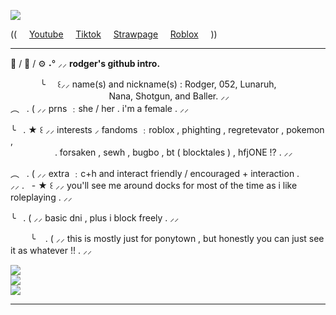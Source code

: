 ![](https://files.catbox.moe/5t9app.png)

(( &nbsp;&nbsp;&nbsp; [Youtube](https://www.tiktok.com/@totallynot_ballerxd) &nbsp;&nbsp;&nbsp; [Tiktok](https://www.tiktok.com/@totallynot_ballerxd) &nbsp;&nbsp;&nbsp; [Strawpage](https://ballerxd.straw.page) &nbsp;&nbsp;&nbsp; [Roblox](https://www.roblox.com/users/3675579953/profile) &nbsp;&nbsp;&nbsp; ))

___________________________________________________________________________________________________________

🐾 / 🦈 / ⚙️ ˖° ⸝⸝ **rodger's github intro.**

&nbsp;&nbsp;&nbsp; &nbsp;&nbsp;&nbsp; &nbsp;&nbsp;&nbsp; ╰ &nbsp;&nbsp;&nbsp; ꒰⸝⸝ name(s) and nickname(s) : Rodger, 052, Lunaruh,<br/>
&nbsp;&nbsp;&nbsp; &nbsp;&nbsp;&nbsp; &nbsp;&nbsp;&nbsp; &nbsp;&nbsp;&nbsp; &nbsp;&nbsp;&nbsp; &nbsp;&nbsp;&nbsp; &nbsp;&nbsp;&nbsp; &nbsp;&nbsp;&nbsp; &nbsp;&nbsp;&nbsp; &nbsp;&nbsp;&nbsp; Nana, Shotgun, and Baller. ⸝⸝<br/>
︵&nbsp;&nbsp;&nbsp;. ( ⸝⸝ prns ﹕she / her . i'm a female . ⸝⸝

╰&nbsp;&nbsp;&nbsp;. ★ ꒰ ⸝⸝ interests ⸝ fandoms ﹕roblox , phighting , regretevator , pokemon ,<br/>
&nbsp;&nbsp;&nbsp; &nbsp;&nbsp;&nbsp; &nbsp;&nbsp;&nbsp; &nbsp;&nbsp;&nbsp; &nbsp; . forsaken , sewh , bugbo , bt ( blocktales ) , hfjONE !? . ⸝⸝

︵&nbsp;&nbsp;&nbsp;. ( ⸝⸝ extra ﹕c+h and interact friendly / encouraged + interaction .<br/> ⸝⸝
.&nbsp;&nbsp;&nbsp;- ★ ꒰ ⸝⸝ you'll see me around docks for most of the time as i like roleplaying . ⸝⸝

╰&nbsp;&nbsp;&nbsp;. ( ⸝⸝ basic dni , plus i block freely . ⸝⸝

&nbsp;&nbsp;&nbsp; &nbsp;&nbsp;&nbsp; ╰&nbsp;&nbsp;&nbsp; . ( ⸝⸝ this is mostly just for ponytown , but honestly you can just see it as whatever !! . ⸝⸝

![](https://i.imgur.com/oab1j4c.png)<br/>
![](https://i.imgur.com/4LwtRHc.jpg)<br/>
![](https://i.imgur.com/aNrlVvf.gif)

___________________________________________________________________________________________________________
